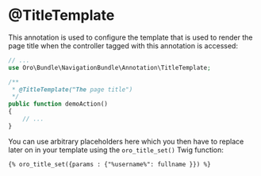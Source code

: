 # @TitleTemplate

This annotation is used to configure the template that is used to render the page title when the
controller tagged with this annotation is accessed:

```php
// ...
use Oro\Bundle\NavigationBundle\Annotation\TitleTemplate;

/**
 * @TitleTemplate("The page title")
 */
public function demoAction()
{
    // ...
}
```

You can use arbitrary placeholders here which you then have to replace later on in your template
using the `oro_title_set()` Twig function:

```html+jinja
{% oro_title_set({params : {"%username%": fullname }}) %}
```
